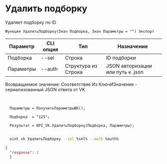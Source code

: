 ﻿---
sidebar_position: 7
---

# Удалить подборку
 Удаляет подборку по ID



`Функция УдалитьПодборку(Знач Подборка, Знач Параметры = "") Экспорт`

  | Параметр | CLI опция | Тип | Назначение |
  |-|-|-|-|
  | Подборка | --sel | Строка | ID подборки |
  | Параметры | --auth | Структура из Строка | JSON авторизации или путь к .json |

  
  Возвращаемое значение:   Соответствие Из КлючИЗначение - сериализованный JSON ответа от VK

<br/>




```bsl title="Пример кода"
  Параметры = ПолучитьПараметрыВК();
  
  Подборка  = "125";
  
  Результат = OPI_VK.УдалитьПодборку(Подборка, Параметры);
```
        


```sh title="Пример команды CLI"
    
  oint vk УдалитьПодборку --sel %sel% --auth %auth%

```

```json title="Результат"
{
  "response": 1
  }
```
